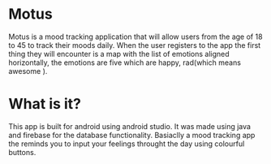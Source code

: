 # Motus
Motus is a mood tracking application  that will allow users from the age of 18 to 45 to track their moods daily. When the user registers to the app the first thing they will encounter is a map with the list of emotions aligned horizontally, the emotions are five which are happy, rad(which means awesome ).

# What is it?
This app is built for android using android studio. It was made using java and firebase for the database functionality.
Basiaclly a mood tracking app the reminds you to input your feelings throught the day using colourful buttons. 
